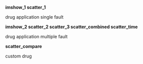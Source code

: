 **imshow_1  scatter_1**

drug application single fault

**imshow_2  scatter_2 scatter_3 scatter_combined  scatter_time**

drug application multiple fault

**scatter_compare**

custom drug

